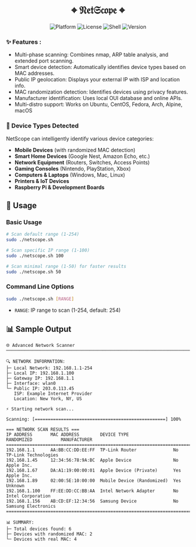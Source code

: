 <h1 align="center" > ⌖ 𝔑𝔢𝔱𝔖𝔠𝔬𝔭𝔢 ⌖ </h1>

<p align="center">
  <img src="https://img.shields.io/badge/Platform-Linux%20%7C%20macOS-blue" alt="Platform">
  <img src="https://img.shields.io/badge/License-MIT-green" alt="License">
  <img src="https://img.shields.io/badge/Shell-Bash-orange" alt="Shell">
  <img src="https://img.shields.io/badge/Version-1.0-red" alt="Version">
</p>

### ✨ Features :
- Multi-phase scanning: Combines nmap, ARP table analysis, and extended port scanning.
- Smart device detection: Automatically identifies device types based on MAC addresses.
- Public IP geolocation: Displays your external IP with ISP and location info.
- MAC randomization detection: Identifies devices using privacy features.
- Manufacturer identification: Uses local OUI database and online APIs.
- Multi-distro support: Works on Ubuntu, CentOS, Fedora, Arch, Alpine, macOS

### 🎯 Device Types Detected
NetScope can intelligently identify various device categories:
- **Mobile Devices** (with randomized MAC detection)
- **Smart Home Devices** (Google Nest, Amazon Echo, etc.)
- **Network Equipment** (Routers, Switches, Access Points)
- **Gaming Consoles** (Nintendo, PlayStation, Xbox)
- **Computers & Laptops** (Windows, Mac, Linux)
- **Printers & IoT Devices**
- **Raspberry Pi & Development Boards**

## 🚀 Usage
### Basic Usage
```bash
# Scan default range (1-254)
sudo ./netscope.sh

# Scan specific IP range (1-100)
sudo ./netscope.sh 100

# Scan minimal range (1-50) for faster results
sudo ./netscope.sh 50
```

### Command Line Options

```bash
sudo ./netscope.sh [RANGE]
```

- `RANGE`: IP range to scan (1-254, default: 254)

## 📊 Sample Output

```
🌐 Advanced Network Scanner
─────────────────────────────────────────────────────────────────────────

🔍 NETWORK INFORMATION:
├─ Local Network: 192.168.1.1-254
├─ Local IP: 192.168.1.100
├─ Gateway IP: 192.168.1.1
├─ Interface: wlan0
└─ Public IP: 203.0.113.45
   ISP: Example Internet Provider
   Location: New York, NY, US

⚡ Starting network scan...

Scanning: [==================================================] 100%

=== NETWORK SCAN RESULTS ===
IP ADDRESS       MAC ADDRESS        DEVICE TYPE                  RANDOMIZED           MANUFACTURER
==========================================================================================================
192.168.1.1      AA:BB:CC:DD:EE:FF  TP-Link Router              No                   TP-Link Technologies
192.168.1.45     12:34:56:78:9A:BC  Apple Device                No                   Apple Inc.
192.168.1.67     DA:A1:19:00:00:01  Apple Device (Private)      Yes                  Apple Inc.
192.168.1.89     02:00:5E:10:00:00  Mobile Device (Randomized)  Yes                  Unknown
192.168.1.100    FF:EE:DD:CC:BB:AA  Intel Network Adapter       No                   Intel Corporation
192.168.1.156    AB:CD:EF:12:34:56  Samsung Device              No                   Samsung Electronics
==========================================================================================================

📊 SUMMARY:
├─ Total devices found: 6
├─ Devices with randomized MAC: 2
└─ Devices with real MAC: 4
```
